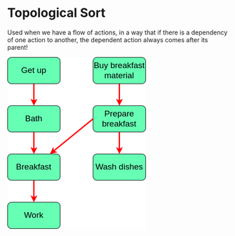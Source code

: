# Topological Sort
Used when we have a flow of actions, in a way that if there is a dependency of one action to another, the dependent action always comes after its parent!

<img src="./img/topo.png">
